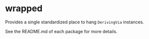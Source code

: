 # wrapped

Provides a single standardized place to hang `DerivingVia` instances.

See the README.md of each package for more details.
